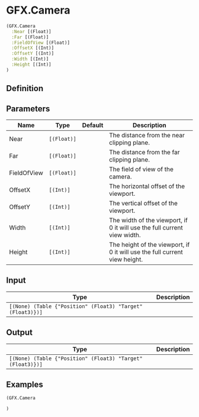 # GFX.Camera

```clojure
(GFX.Camera
  :Near [(Float)]
  :Far [(Float)]
  :FieldOfView [(Float)]
  :OffsetX [(Int)]
  :OffsetY [(Int)]
  :Width [(Int)]
  :Height [(Int)]
)
```

## Definition


## Parameters
| Name | Type | Default | Description |
|------|------|---------|-------------|
| Near | `[(Float)]` |  | The distance from the near clipping plane. |
| Far | `[(Float)]` |  | The distance from the far clipping plane. |
| FieldOfView | `[(Float)]` |  | The field of view of the camera. |
| OffsetX | `[(Int)]` |  | The horizontal offset of the viewport. |
| OffsetY | `[(Int)]` |  | The vertical offset of the viewport. |
| Width | `[(Int)]` |  | The width of the viewport, if 0 it will use the full current view width. |
| Height | `[(Int)]` |  | The height of the viewport, if 0 it will use the full current view height. |


## Input
| Type | Description |
|------|-------------|
| `[(None) (Table {"Position" (Float3) "Target" (Float3)})]` |  |


## Output
| Type | Description |
|------|-------------|
| `[(None) (Table {"Position" (Float3) "Target" (Float3)})]` |  |


## Examples

```clojure
(GFX.Camera

)
```
